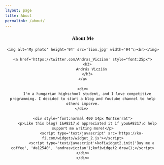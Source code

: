 ```yaml
---
layout: page
title: About
permalink: /about/
---
```


<div style="text-align:center;font:normal 400 14px Montserrat">
	<h3>
		About Me
	</h3>

	<img alt='My photo' height='94' src='lion.jpg' width='94'\><br></img>

	<a href='https://twitter.com/Andras_Viczian' style="font:25px">
		<h3>
			András Viczián
		</h3>
	</a>

	<div>
		I'm a hungarian highschool student, and I love competitive programming. I decided to start a blog and Youtube channel to help others imporve.
	</div> 

	<div style="font:normal 400 14px Montserrat">
		<p>Like this blog? I&#8217;d appreciated it if you&#8217;d help support me writing more!</p>
			<script type='text/javascript' src='https://ko-fi.com/widgets/widget_2.js'></script>
			<script type='text/javascript'>kofiwidget2.init('Buy me a coffee', '#a12540', 'andrasviczian');kofiwidget2.draw();</script></div>
	</div>
</div>
